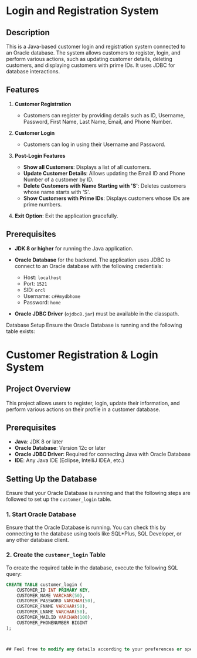 # Login and Registration System

## Description

This is a Java-based customer login and registration system connected to an Oracle database. The system allows customers to register, login, and perform various actions, such as updating customer details, deleting customers, and displaying customers with prime IDs. It uses JDBC for database interactions.

## Features

1. **Customer Registration**
   - Customers can register by providing details such as ID, Username, Password, First Name, Last Name, Email, and Phone Number.
   
2. **Customer Login**
   - Customers can log in using their Username and Password.
   
3. **Post-Login Features**
   - **Show all Customers**: Displays a list of all customers.
   - **Update Customer Details**: Allows updating the Email ID and Phone Number of a customer by ID.
   - **Delete Customers with Name Starting with 'S'**: Deletes customers whose name starts with 'S'.
   - **Show Customers with Prime IDs**: Displays customers whose IDs are prime numbers.
   
4. **Exit Option**: Exit the application gracefully.

## Prerequisites

- **JDK 8 or higher** for running the Java application.
- **Oracle Database** for the backend. The application uses JDBC to connect to an Oracle database with the following credentials:
  - Host: `localhost`
  - Port: `1521`
  - SID: `orcl`
  - Username: `c##mydbhome`
  - Password: `home`

- **Oracle JDBC Driver** (`ojdbc8.jar`) must be available in the classpath.

Database Setup
Ensure the Oracle Database is running and the following table exists:

# Customer Registration & Login System

## Project Overview

This project allows users to register, login, update their information, and perform various actions on their profile in a customer database.

## Prerequisites

- **Java**: JDK 8 or later
- **Oracle Database**: Version 12c or later
- **Oracle JDBC Driver**: Required for connecting Java with Oracle Database
- **IDE**: Any Java IDE (Eclipse, IntelliJ IDEA, etc.)

## Setting Up the Database

Ensure that your Oracle Database is running and that the following steps are followed to set up the `customer_login` table.

### 1. **Start Oracle Database**

Ensure that the Oracle Database is running. You can check this by connecting to the database using tools like SQL*Plus, SQL Developer, or any other database client.

### 2. **Create the `customer_login` Table**

To create the required table in the database, execute the following SQL query:

```sql
CREATE TABLE customer_login (
    CUSTOMER_ID INT PRIMARY KEY,
    CUSTOMER_NAME VARCHAR(50),
    CUSTOMER_PASSWORD VARCHAR(50),
    CUSTOMER_FNAME VARCHAR(50),
    CUSTOMER_LNAME VARCHAR(50),
    CUSTOMER_MAILID VARCHAR(100),
    CUSTOMER_PHONENUMBER BIGINT
);



## Feel free to modify any details according to your preferences or specific project settings.
